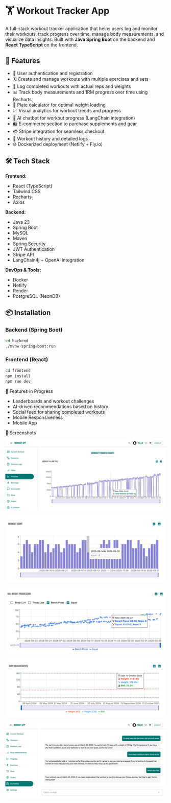 # 🏋️ Workout Tracker App

A full-stack workout tracker application that helps users log and monitor their workouts, track progress over time, manage body measurements, and visualize data insights. Built with **Java Spring Boot** on the backend and **React TypeScript** on the frontend.

## 🚀 Features

- 🔐 User authentication and registration
- 🗓️ Create and manage workouts with multiple exercises and sets
- 📝 Log completed workouts with actual reps and weights
- 📊 Track body measurements and 1RM progress over time using Recharts
- 🧮 Plate calculator for optimal weight loading
- 📈 Visual analytics for workout trends and progress
- 💬 AI chatbot for workout progress (LangChain integration)
- 🛍️ E-commerce section to purchase supplements and gear
- 💳 Stripe integration for seamless checkout
- 🧾 Workout history and detailed logs
- 🌐 Dockerized deployment (Netlify + Fly.io)

## 🛠️ Tech Stack

**Frontend:**

- React (TypeScript)
- Tailwind CSS
- Recharts
- Axios

**Backend:**

- Java 23
- Spring Boot
- MySQL
- Maven
- Spring Security
- JWT Authentication
- Stripe API
- LangChain4j + OpenAI integration

**DevOps & Tools:**

- Docker
- Netlify
- Render
- PostgreSQL (NeonDB)

## 📦 Installation

### Backend (Spring Boot)

```bash
cd backend
./mvnw spring-boot:run
```

### Frontend (React)

```bash
cd frontend
npm install
npm run dev

```

🧪 Features in Progress

- Leaderboards and workout challenges
- AI-driven recommendations based on history
- Social feed for sharing completed workouts
- Mobile Responsiveness
- Mobile App

📸 Screenshots

![Workout Volume Progress](assets/telegram-cloud-photo-size-5-6271426261557560454-y.jpg)

![Workout Count](assets/telegram-cloud-photo-size-5-6271426261557560455-y.jpg)

![Max Weight Progression](assets/telegram-cloud-photo-size-5-6271426261557560604-y.jpg)

![Body Measurements](assets/telegram-cloud-photo-size-5-6273641506904588967-y.jpg)

![AI Chatbot](assets/telegram-cloud-photo-size-5-6280343081815492407-y.jpg)
